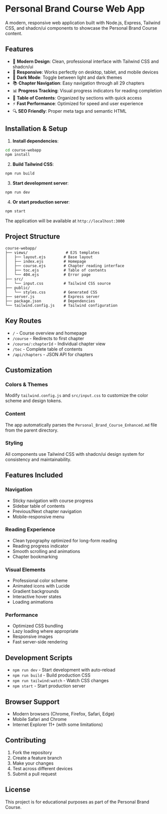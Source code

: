 # Personal Brand Course Web App

A modern, responsive web application built with Node.js, Express, Tailwind CSS, and shadcn/ui components to showcase the Personal Brand Course content.

## Features

- 🎨 **Modern Design**: Clean, professional interface with Tailwind CSS and shadcn/ui
- 📱 **Responsive**: Works perfectly on desktop, tablet, and mobile devices
- 🌙 **Dark Mode**: Toggle between light and dark themes
- 📚 **Chapter Navigation**: Easy navigation through all 29 chapters
- 📊 **Progress Tracking**: Visual progress indicators for reading completion
- 🎯 **Table of Contents**: Organized by sections with quick access
- ⚡ **Fast Performance**: Optimized for speed and user experience
- 🔍 **SEO Friendly**: Proper meta tags and semantic HTML

## Installation & Setup

1. **Install dependencies**:
```bash
cd course-webapp
npm install
```

2. **Build Tailwind CSS**:
```bash
npm run build
```

3. **Start development server**:
```bash
npm run dev
```

4. **Or start production server**:
```bash
npm start
```

The application will be available at `http://localhost:3000`

## Project Structure

```
course-webapp/
├── views/                 # EJS templates
│   ├── layout.ejs        # Base layout
│   ├── index.ejs         # Homepage
│   ├── course.ejs        # Chapter reading interface
│   ├── toc.ejs           # Table of contents
│   └── 404.ejs           # Error page
├── src/
│   └── input.css         # Tailwind CSS source
├── public/
│   └── styles.css        # Generated CSS
├── server.js             # Express server
├── package.json          # Dependencies
└── tailwind.config.js    # Tailwind configuration
```

## Key Routes

- `/` - Course overview and homepage
- `/course` - Redirects to first chapter
- `/course/:chapterId` - Individual chapter view
- `/toc` - Complete table of contents
- `/api/chapters` - JSON API for chapters

## Customization

### Colors & Themes
Modify `tailwind.config.js` and `src/input.css` to customize the color scheme and design tokens.

### Content
The app automatically parses the `Personal_Brand_Course_Enhanced.md` file from the parent directory.

### Styling
All components use Tailwind CSS with shadcn/ui design system for consistency and maintainability.

## Features Included

### Navigation
- Sticky navigation with course progress
- Sidebar table of contents
- Previous/Next chapter navigation
- Mobile-responsive menu

### Reading Experience
- Clean typography optimized for long-form reading
- Reading progress indicator
- Smooth scrolling and animations
- Chapter bookmarking

### Visual Elements
- Professional color scheme
- Animated icons with Lucide
- Gradient backgrounds
- Interactive hover states
- Loading animations

### Performance
- Optimized CSS bundling
- Lazy loading where appropriate
- Responsive images
- Fast server-side rendering

## Development Scripts

- `npm run dev` - Start development with auto-reload
- `npm run build` - Build production CSS
- `npm run tailwind:watch` - Watch CSS changes
- `npm start` - Start production server

## Browser Support

- Modern browsers (Chrome, Firefox, Safari, Edge)
- Mobile Safari and Chrome
- Internet Explorer 11+ (with some limitations)

## Contributing

1. Fork the repository
2. Create a feature branch
3. Make your changes
4. Test across different devices
5. Submit a pull request

## License

This project is for educational purposes as part of the Personal Brand Course.